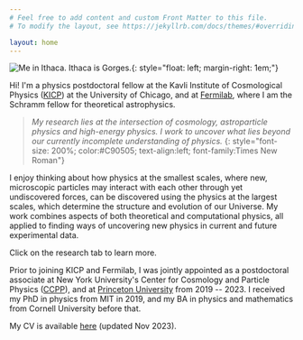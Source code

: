 ```yaml
---
# Feel free to add content and custom Front Matter to this file.
# To modify the layout, see https://jekyllrb.com/docs/themes/#overriding-theme-defaults

layout: home
---
```


![Me in Ithaca. Ithaca is Gorges.](/images/washington_sq_park.jpg){: style="float: left; margin-right: 1em;"}
<!-- ![Me in Ithaca. Ithaca is Gorges.](/images/ithaca.jpg){:style="width: 600px; display: block; margin-left:auto; margin-right:auto"} -->


Hi! I'm a physics postdoctoral fellow at the Kavli Institute of Cosmological Physics ([KICP](https://kavlicosmo.uchicago.edu/)) at the University of Chicago, and at [Fermilab](https://theory.fnal.gov/), where I am the Schramm fellow for theoretical astrophysics.  

>*My research lies at the intersection of cosmology, astroparticle physics and high-energy physics. I work to uncover what lies beyond our currently incomplete understanding of physics.*
{: style="font-size: 200%; color:#C90505; text-align:left; font-family:Times New Roman"}

I enjoy thinking about how physics at the smallest scales, where new, microscopic particles may interact with each other through yet undiscovered forces, can be discovered using the physics at the largest scales, which determine the structure and evolution of our Universe. My work combines aspects of both theoretical and computational physics, all applied to finding ways of uncovering new physics in current and future experimental data. 

Click on the research tab to learn more. 

Prior to joining KICP and Fermilab, I was jointly appointed as a postdoctoral associate at New York University's Center for Cosmology and Particle Physics ([CCPP](https://cosmo.nyu.edu)), and at [Princeton University](https://www.mariangelalisanti.com/) from 2019 -- 2023. I received my PhD in physics from MIT in 2019, and my BA in physics and mathematics from Cornell University before that. 

My CV is available [here](/images/CV_Hongwan_Liu.pdf) (updated Nov 2023). 
